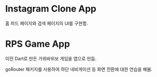 # Instagram Clone App

홈 피드 페이지와 검색 페이지의 UI를 구현함.

# RPS Game App

이전 Dart로 만든 가위바위보 게임을 앱으로 만듬.

goRouter 패키지를 사용하여 하단 네비게이션 등 화면 전환에 대한 연습을 해봄.
